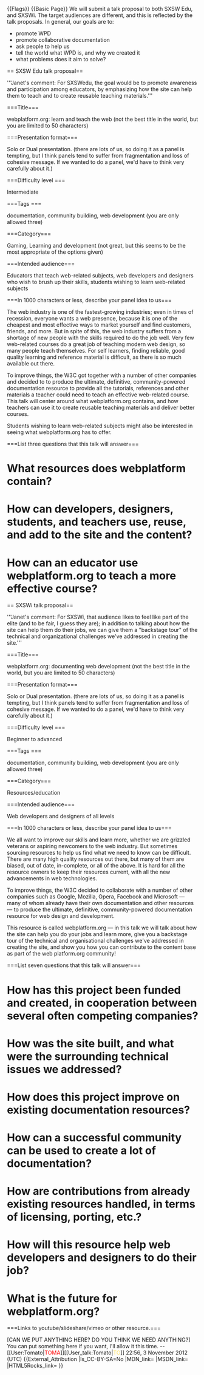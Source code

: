 {{Flags}}
{{Basic Page}}
We will submit a talk proposal to both SXSW Edu, and SXSWi. The target audiences are different, and this is reflected by the talk proposals. In general, our goals are to:

* promote WPD
* promote collaborative documentation
* ask people to help us
* tell the world what WPD is, and why we created it
* what problems does it aim to solve?

== SXSW Edu talk proposal==

'''Janet's comment: For SXSWedu, the goal would be to promote awareness and participation among educators, by emphasizing how the site can help them to teach and to create reusable teaching materials.'''

===Title===

webplatform.org: learn and teach the web (not the best title in the world, but you are limited to 50 characters)

===Presentation format===

Solo or Dual presentation. (there are lots of us, so doing it as a panel is tempting, but I think panels tend to suffer from fragmentation and loss of cohesive message. If we wanted to do a panel, we'd have to think very carefully about it.)

===Difficulty level ===

Intermediate

===Tags ===

documentation, community building, web development (you are only allowed three)

===Category===

Gaming, Learning and development (not great, but this seems to be the most appropriate of the options given)

===Intended audience===

Educators that teach web-related subjects, web developers and designers who wish to brush up their skills, students wishing to learn web-related subjects

===In 1000 characters or less, describe your panel idea to us===

The web industry is one of the fastest-growing industries; even in times of recession, everyone wants a web presence, because it is one of the cheapest and most effective ways to market yourself and find customers, friends, and more. But in spite of this, the web industry suffers from a shortage of new people with the skills required to do the job well. Very few web-related courses do a great job of teaching modern web design, so many people teach themselves. For self learners, finding reliable, good quality learning and reference material is difficult, as there is so much available out there.

To improve things, the W3C got together with a number of other companies and decided to to produce the ultimate, definitive, community-powered documentation resource to provide all the tutorials, references and other materials a teacher could need to teach an effective web-related course. This talk will center around what webplatform.org contains,  and how teachers can use it to create reusable teaching materials and deliver better courses.

Students wishing to learn web-related subjects might also be interested in seeing what webplatform.org has to offer.

===List three questions that this talk will answer===

# What resources does webplatform contain?
# How can developers, designers, students, and teachers use, reuse, and add to the site and the content?
# How can an educator use webplatform.org to teach a more effective course?

== SXSWi talk proposal==

'''Janet's comment: For SXSWi, that audience likes to feel like part of the elite (and to be fair, I guess they are); in addition to talking about how the site can help them do their jobs, we can give them a "backstage tour" of the technical and organizational challenges we've addressed in creating the site.'''

===Title===

webplatform.org: documenting web development (not the best title in the world, but you are limited to 50 characters)

===Presentation format===

Solo or Dual presentation. (there are lots of us, so doing it as a panel is tempting, but I think panels tend to suffer from fragmentation and loss of cohesive message. If we wanted to do a panel, we'd have to think very carefully about it.)

===Difficulty level ===

Beginner to advanced

===Tags ===

documentation, community building, web development (you are only allowed three)

===Category===

Resources/education

===Intended audience===

Web developers and designers of all levels

===In 1000 characters or less, describe your panel idea to us===

We all want to improve our skills and learn more, whether we are grizzled veterans or aspiring newcomers to the web industry. But sometimes sourcing resources to help us find what we need to know can be difficult. There are many high quality resources out there, but many of them are biased, out of date, in-complete, or all of the above. It is hard for all the resource owners to keep their resources current, with all the new advancements in web technologies.

To improve things, the W3C decided to collaborate with a number of other companies such as Google, Mozilla, Opera, Facebook and Microsoft — many of whom already have their own documentation and other resources — to produce the ultimate, definitive, community-powered documentation resource for web design and development.

This resource is called webplatform.org — in this talk we will talk about how the site can help you do your jobs and learn more, give you a backstage tour of the technical and organisational challenges we've addressed in creating the site, and show you how you can contribute to the content base as part of the web platform.org community!

===List seven questions that this talk will answer===

# How has this project been funded and created, in cooperation between several often competing companies?
# How was the site built, and what were the surrounding technical issues we addressed?
# How does this project improve on existing documentation resources?
# How can a successful community can be used to create a lot of documentation?
# How are contributions from already existing resources handled, in terms of licensing, porting, etc.?
# How will this resource help web developers and designers to do their job?
# What is the future for webplatform.org?

===Links to youtube/slideshare/vimeo or other resource.===

[CAN WE PUT ANYTHING HERE? DO YOU THINK WE NEED ANYTHING?]
You can put something here if you want, I'll allow it this time. --[[User:Tomato|<span style="color: #FF0000;">TOMA</span>]][[User_talk:Tomato|<span style="color: #FFDE4F;">TO</span>]] 22:56, 3 November 2012 (UTC)
{{External_Attribution
|Is_CC-BY-SA=No
|MDN_link=
|MSDN_link=
|HTML5Rocks_link=
}}